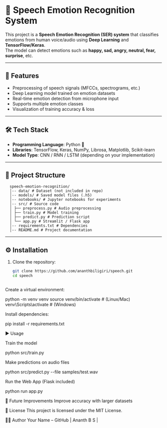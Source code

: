# 🎤 Speech Emotion Recognition System

This project is a **Speech Emotion Recognition (SER) system** that classifies emotions from human voice/audio using **Deep Learning** and **TensorFlow/Keras**.  
The model can detect emotions such as **happy, sad, angry, neutral, fear, surprise**, etc.  

---

## 🚀 Features
- Preprocessing of speech signals (MFCCs, spectrograms, etc.)
- Deep Learning model trained on emotion datasets
- Real-time emotion detection from microphone input
- Supports multiple emotion classes
- Visualization of training accuracy & loss

---

## 🛠️ Tech Stack
- **Programming Language**: Python 🐍  
- **Libraries**: TensorFlow, Keras, NumPy, Librosa, Matplotlib, Scikit-learn  
- **Model Type**: CNN / RNN / LSTM (depending on your implementation)  

---

## 📂 Project Structure
      speech-emotion-recognition/
      │-- data/ # Dataset (not included in repo)
      │-- models/ # Saved model files (.h5)
      │-- notebooks/ # Jupyter notebooks for experiments
      │-- src/ # Source code
      │ ├── preprocess.py # Audio preprocessing
      │ ├── train.py # Model training
      │ ├── predict.py # Prediction script
      │ └── app.py # Streamlit / Flask app
      │-- requirements.txt # Dependencies
      │-- README.md # Project documentation


---

## ⚙️ Installation

1. Clone the repository:
   ```bash
   git clone https://github.com/ananthbiligiri/speech.git
   cd speech



Create a virtual environment:

python -m venv venv
source venv/bin/activate   # (Linux/Mac)
venv\Scripts\activate      # (Windows)


Install dependencies:

pip install -r requirements.txt

▶️ Usage

Train the model

python src/train.py


Make predictions on audio files

python src/predict.py --file samples/test.wav


Run the Web App (Flask included)

python run app.py

🔮 Future Improvements
Improve accuracy with larger datasets

📜 License
This project is licensed under the MIT License.

👨‍💻 Author
Your Name – GitHub
 | Ananth B S |

